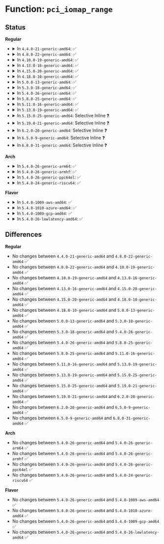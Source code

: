 # Function: <code>pci_iomap_range</code>

## Status
<b>Regular</b>
<ul>
<li>
<details>
<summary>In <code>4.4.0-21-generic-amd64</code>: ✅</summary>

```c
void * pci_iomap_range(struct pci_dev * dev, int bar, long unsigned int offset, long unsigned int maxlen)
```

```json
{
  "name": "pci_iomap_range",
  "collision_type": "Unique Global",
  "inline_type": "No",
  "funcs": [
    {
      "addr": 18446744071583050592,
      "name": "pci_iomap_range",
      "external": true,
      "loc": "lib/pci_iomap.c:27",
      "file": "lib/pci_iomap.c",
      "inline": "seen, unknown",
      "caller_inline": [],
      "caller_func": [
        "lib/pci_iomap.c:pci_iomap",
        "drivers/virtio/virtio_pci_modern.c:map_capability"
      ]
    }
  ],
  "symbols": [
    {
      "addr": 18446744071583050592,
      "name": "pci_iomap_range",
      "section": ".text",
      "bind": "STB_GLOBAL",
      "size": 133
    }
  ]
}
```
</details>
</li>
<li>
<details>
<summary>In <code>4.8.0-22-generic-amd64</code>: ✅</summary>

```c
void * pci_iomap_range(struct pci_dev * dev, int bar, long unsigned int offset, long unsigned int maxlen)
```

```json
{
  "name": "pci_iomap_range",
  "collision_type": "Unique Global",
  "inline_type": "No",
  "funcs": [
    {
      "addr": 18446744071583344656,
      "name": "pci_iomap_range",
      "external": true,
      "loc": "lib/pci_iomap.c:27",
      "file": "lib/pci_iomap.c",
      "inline": "seen, unknown",
      "caller_inline": [],
      "caller_func": [
        "lib/pci_iomap.c:pci_iomap",
        "drivers/virtio/virtio_pci_modern.c:map_capability"
      ]
    }
  ],
  "symbols": [
    {
      "addr": 18446744071583344656,
      "name": "pci_iomap_range",
      "section": ".text",
      "bind": "STB_GLOBAL",
      "size": 109
    }
  ]
}
```
</details>
</li>
<li>
<details>
<summary>In <code>4.10.0-19-generic-amd64</code>: ✅</summary>

```c
void * pci_iomap_range(struct pci_dev * dev, int bar, long unsigned int offset, long unsigned int maxlen)
```

```json
{
  "name": "pci_iomap_range",
  "collision_type": "Unique Global",
  "inline_type": "No",
  "funcs": [
    {
      "addr": 18446744071583470032,
      "name": "pci_iomap_range",
      "external": true,
      "loc": "lib/pci_iomap.c:27",
      "file": "lib/pci_iomap.c",
      "inline": "seen, unknown",
      "caller_inline": [],
      "caller_func": [
        "lib/pci_iomap.c:pci_iomap",
        "drivers/virtio/virtio_pci_modern.c:map_capability"
      ]
    }
  ],
  "symbols": [
    {
      "addr": 18446744071583470032,
      "name": "pci_iomap_range",
      "section": ".text",
      "bind": "STB_GLOBAL",
      "size": 109
    }
  ]
}
```
</details>
</li>
<li>
<details>
<summary>In <code>4.13.0-16-generic-amd64</code>: ✅</summary>

```c
void * pci_iomap_range(struct pci_dev * dev, int bar, long unsigned int offset, long unsigned int maxlen)
```

```json
{
  "name": "pci_iomap_range",
  "collision_type": "Unique Global",
  "inline_type": "No",
  "funcs": [
    {
      "addr": 18446744071583492272,
      "name": "pci_iomap_range",
      "external": true,
      "loc": "lib/pci_iomap.c:27",
      "file": "lib/pci_iomap.c",
      "inline": "seen, unknown",
      "caller_inline": [],
      "caller_func": [
        "lib/pci_iomap.c:pci_iomap",
        "drivers/virtio/virtio_pci_modern.c:map_capability",
        "drivers/virtio/virtio_pci_modern.c:map_capability"
      ]
    }
  ],
  "symbols": [
    {
      "addr": 18446744071583492272,
      "name": "pci_iomap_range",
      "section": ".text",
      "bind": "STB_GLOBAL",
      "size": 125
    }
  ]
}
```
</details>
</li>
<li>
<details>
<summary>In <code>4.15.0-20-generic-amd64</code>: ✅</summary>

```c
void * pci_iomap_range(struct pci_dev * dev, int bar, long unsigned int offset, long unsigned int maxlen)
```

```json
{
  "name": "pci_iomap_range",
  "collision_type": "Unique Global",
  "inline_type": "No",
  "funcs": [
    {
      "addr": 18446744071583673488,
      "name": "pci_iomap_range",
      "external": true,
      "loc": "lib/pci_iomap.c:27",
      "file": "lib/pci_iomap.c",
      "inline": "seen, unknown",
      "caller_inline": [],
      "caller_func": [
        "lib/pci_iomap.c:pci_iomap",
        "drivers/virtio/virtio_pci_modern.c:map_capability",
        "drivers/virtio/virtio_pci_modern.c:map_capability"
      ]
    }
  ],
  "symbols": [
    {
      "addr": 18446744071583673488,
      "name": "pci_iomap_range",
      "section": ".text",
      "bind": "STB_GLOBAL",
      "size": 125
    }
  ]
}
```
</details>
</li>
<li>
<details>
<summary>In <code>4.18.0-10-generic-amd64</code>: ✅</summary>

```c
void * pci_iomap_range(struct pci_dev * dev, int bar, long unsigned int offset, long unsigned int maxlen)
```

```json
{
  "name": "pci_iomap_range",
  "collision_type": "Unique Global",
  "inline_type": "No",
  "funcs": [
    {
      "addr": 18446744071583891264,
      "name": "pci_iomap_range",
      "external": true,
      "loc": "lib/pci_iomap.c:28",
      "file": "lib/pci_iomap.c",
      "inline": "seen, unknown",
      "caller_inline": [],
      "caller_func": [
        "lib/pci_iomap.c:pci_iomap",
        "drivers/virtio/virtio_pci_modern.c:map_capability"
      ]
    }
  ],
  "symbols": [
    {
      "addr": 18446744071583891264,
      "name": "pci_iomap_range",
      "section": ".text",
      "bind": "STB_GLOBAL",
      "size": 122
    }
  ]
}
```
</details>
</li>
<li>
<details>
<summary>In <code>5.0.0-13-generic-amd64</code>: ✅</summary>

```c
void * pci_iomap_range(struct pci_dev * dev, int bar, long unsigned int offset, long unsigned int maxlen)
```

```json
{
  "name": "pci_iomap_range",
  "collision_type": "Unique Global",
  "inline_type": "No",
  "funcs": [
    {
      "addr": 18446744071583975504,
      "name": "pci_iomap_range",
      "external": true,
      "loc": "lib/pci_iomap.c:28",
      "file": "lib/pci_iomap.c",
      "inline": "seen, unknown",
      "caller_inline": [],
      "caller_func": [
        "lib/pci_iomap.c:pci_iomap",
        "drivers/virtio/virtio_pci_modern.c:map_capability"
      ]
    }
  ],
  "symbols": [
    {
      "addr": 18446744071583975504,
      "name": "pci_iomap_range",
      "section": ".text",
      "bind": "STB_GLOBAL",
      "size": 131
    }
  ]
}
```
</details>
</li>
<li>
<details>
<summary>In <code>5.3.0-18-generic-amd64</code>: ✅</summary>

```c
void * pci_iomap_range(struct pci_dev * dev, int bar, long unsigned int offset, long unsigned int maxlen)
```

```json
{
  "name": "pci_iomap_range",
  "collision_type": "Unique Global",
  "inline_type": "No",
  "funcs": [
    {
      "addr": 18446744071584158240,
      "name": "pci_iomap_range",
      "external": true,
      "loc": "lib/pci_iomap.c:28",
      "file": "lib/pci_iomap.c",
      "inline": "seen, unknown",
      "caller_inline": [],
      "caller_func": [
        "lib/pci_iomap.c:pci_iomap",
        "drivers/virtio/virtio_pci_modern.c:map_capability"
      ]
    }
  ],
  "symbols": [
    {
      "addr": 18446744071584158240,
      "name": "pci_iomap_range",
      "section": ".text",
      "bind": "STB_GLOBAL",
      "size": 132
    }
  ]
}
```
</details>
</li>
<li>
<details>
<summary>In <code>5.4.0-26-generic-amd64</code>: ✅</summary>

```c
void * pci_iomap_range(struct pci_dev * dev, int bar, long unsigned int offset, long unsigned int maxlen)
```

```json
{
  "name": "pci_iomap_range",
  "collision_type": "Unique Global",
  "inline_type": "No",
  "funcs": [
    {
      "addr": 18446744071584291984,
      "name": "pci_iomap_range",
      "external": true,
      "loc": "lib/pci_iomap.c:28",
      "file": "lib/pci_iomap.c",
      "inline": "seen, unknown",
      "caller_inline": [],
      "caller_func": [
        "lib/pci_iomap.c:pci_iomap",
        "drivers/virtio/virtio_pci_modern.c:map_capability"
      ]
    }
  ],
  "symbols": [
    {
      "addr": 18446744071584291984,
      "name": "pci_iomap_range",
      "section": ".text",
      "bind": "STB_GLOBAL",
      "size": 132
    }
  ]
}
```
</details>
</li>
<li>
<details>
<summary>In <code>5.8.0-25-generic-amd64</code>: ✅</summary>

```c
void * pci_iomap_range(struct pci_dev * dev, int bar, long unsigned int offset, long unsigned int maxlen)
```

```json
{
  "name": "pci_iomap_range",
  "collision_type": "Unique Global",
  "inline_type": "No",
  "funcs": [
    {
      "addr": 18446744071584702800,
      "name": "pci_iomap_range",
      "external": true,
      "loc": "lib/pci_iomap.c:28",
      "file": "lib/pci_iomap.c",
      "inline": "seen, unknown",
      "caller_inline": [],
      "caller_func": [
        "lib/pci_iomap.c:pci_iomap",
        "drivers/virtio/virtio_pci_modern.c:map_capability"
      ]
    }
  ],
  "symbols": [
    {
      "addr": 18446744071584702800,
      "name": "pci_iomap_range",
      "section": ".text",
      "bind": "STB_GLOBAL",
      "size": 146
    }
  ]
}
```
</details>
</li>
<li>
<details>
<summary>In <code>5.11.0-16-generic-amd64</code>: ✅</summary>

```c
void * pci_iomap_range(struct pci_dev * dev, int bar, long unsigned int offset, long unsigned int maxlen)
```

```json
{
  "name": "pci_iomap_range",
  "collision_type": "Unique Global",
  "inline_type": "No",
  "funcs": [
    {
      "addr": 18446744071584816096,
      "name": "pci_iomap_range",
      "external": true,
      "loc": "lib/pci_iomap.c:28",
      "file": "lib/pci_iomap.c",
      "inline": "seen, unknown",
      "caller_inline": [],
      "caller_func": [
        "lib/pci_iomap.c:pci_iomap",
        "drivers/virtio/virtio_pci_modern.c:map_capability"
      ]
    }
  ],
  "symbols": [
    {
      "addr": 18446744071584816096,
      "name": "pci_iomap_range",
      "section": ".text",
      "bind": "STB_GLOBAL",
      "size": 146
    }
  ]
}
```
</details>
</li>
<li>
<details>
<summary>In <code>5.13.0-19-generic-amd64</code>: ✅</summary>

```c
void * pci_iomap_range(struct pci_dev * dev, int bar, long unsigned int offset, long unsigned int maxlen)
```

```json
{
  "name": "pci_iomap_range",
  "collision_type": "Unique Global",
  "inline_type": "No",
  "funcs": [
    {
      "addr": 18446744071584860656,
      "name": "pci_iomap_range",
      "external": true,
      "loc": "lib/pci_iomap.c:28",
      "file": "lib/pci_iomap.c",
      "inline": "seen, unknown",
      "caller_inline": [],
      "caller_func": [
        "lib/pci_iomap.c:pci_iomap"
      ]
    }
  ],
  "symbols": [
    {
      "addr": 18446744071584860656,
      "name": "pci_iomap_range",
      "section": ".text",
      "bind": "STB_GLOBAL",
      "size": 130
    }
  ]
}
```
</details>
</li>
<li>
<details>
<summary>In <code>5.15.0-25-generic-amd64</code>: Selective Inline ❓</summary>

```c
void * pci_iomap_range(struct pci_dev * dev, int bar, long unsigned int offset, long unsigned int maxlen)
```

```json
{
  "name": "pci_iomap_range",
  "collision_type": "Unique Global",
  "inline_type": "Selective",
  "funcs": [
    {
      "addr": 18446744071585283299,
      "name": "pci_iomap_range",
      "external": true,
      "loc": "lib/pci_iomap.c:28",
      "file": "lib/pci_iomap.c",
      "inline": "not declared, inlined",
      "caller_inline": [
        "lib/pci_iomap.c:pci_iomap"
      ],
      "caller_func": []
    }
  ],
  "symbols": [
    {
      "addr": 18446744071585282112,
      "name": "pci_iomap_range",
      "section": ".text",
      "bind": "STB_GLOBAL",
      "size": 406
    }
  ]
}
```
</details>
</li>
<li>
<details>
<summary>In <code>5.19.0-21-generic-amd64</code>: Selective Inline ❓</summary>

```c
void * pci_iomap_range(struct pci_dev * dev, int bar, long unsigned int offset, long unsigned int maxlen)
```

```json
{
  "name": "pci_iomap_range",
  "collision_type": "Unique Global",
  "inline_type": "Selective",
  "funcs": [
    {
      "addr": 18446744071586136190,
      "name": "pci_iomap_range",
      "external": true,
      "loc": "lib/pci_iomap.c:28",
      "file": "lib/pci_iomap.c",
      "inline": "not declared, inlined",
      "caller_inline": [
        "lib/pci_iomap.c:pci_iomap"
      ],
      "caller_func": [
        "drivers/virtio/virtio_pci_modern_dev.c:vp_modern_map_capability"
      ]
    }
  ],
  "symbols": [
    {
      "addr": 18446744071586134912,
      "name": "pci_iomap_range",
      "section": ".text",
      "bind": "STB_GLOBAL",
      "size": 463
    }
  ]
}
```
</details>
</li>
<li>
<details>
<summary>In <code>6.2.0-20-generic-amd64</code>: Selective Inline ❓</summary>

```c
void * pci_iomap_range(struct pci_dev * dev, int bar, long unsigned int offset, long unsigned int maxlen)
```

```json
{
  "name": "pci_iomap_range",
  "collision_type": "Unique Global",
  "inline_type": "Selective",
  "funcs": [
    {
      "addr": 18446744071587127454,
      "name": "pci_iomap_range",
      "external": true,
      "loc": "lib/pci_iomap.c:28",
      "file": "lib/pci_iomap.c",
      "inline": "not declared, inlined",
      "caller_inline": [
        "lib/pci_iomap.c:pci_iomap"
      ],
      "caller_func": [
        "drivers/virtio/virtio_pci_modern_dev.c:vp_modern_map_capability"
      ]
    }
  ],
  "symbols": [
    {
      "addr": 18446744071587126128,
      "name": "pci_iomap_range",
      "section": ".text",
      "bind": "STB_GLOBAL",
      "size": 463
    }
  ]
}
```
</details>
</li>
<li>
<details>
<summary>In <code>6.5.0-9-generic-amd64</code>: Selective Inline ❓</summary>

```c
void * pci_iomap_range(struct pci_dev * dev, int bar, long unsigned int offset, long unsigned int maxlen)
```

```json
{
  "name": "pci_iomap_range",
  "collision_type": "Unique Global",
  "inline_type": "Selective",
  "funcs": [
    {
      "addr": 18446744071587389566,
      "name": "pci_iomap_range",
      "external": true,
      "loc": "lib/pci_iomap.c:28",
      "file": "lib/pci_iomap.c",
      "inline": "not declared, inlined",
      "caller_inline": [
        "lib/pci_iomap.c:pci_iomap"
      ],
      "caller_func": [
        "drivers/virtio/virtio_pci_modern_dev.c:vp_modern_map_capability"
      ]
    }
  ],
  "symbols": [
    {
      "addr": 18446744071587388336,
      "name": "pci_iomap_range",
      "section": ".text",
      "bind": "STB_GLOBAL",
      "size": 429
    }
  ]
}
```
</details>
</li>
<li>
<details>
<summary>In <code>6.8.0-31-generic-amd64</code>: Selective Inline ❓</summary>

```c
void * pci_iomap_range(struct pci_dev * dev, int bar, long unsigned int offset, long unsigned int maxlen)
```

```json
{
  "name": "pci_iomap_range",
  "collision_type": "Unique Global",
  "inline_type": "Selective",
  "funcs": [
    {
      "addr": 18446744071587723918,
      "name": "pci_iomap_range",
      "external": true,
      "loc": "lib/pci_iomap.c:28",
      "file": "lib/pci_iomap.c",
      "inline": "not declared, inlined",
      "caller_inline": [
        "lib/pci_iomap.c:pci_iomap"
      ],
      "caller_func": [
        "drivers/virtio/virtio_pci_modern_dev.c:vp_modern_map_capability"
      ]
    }
  ],
  "symbols": [
    {
      "addr": 18446744071587722688,
      "name": "pci_iomap_range",
      "section": ".text",
      "bind": "STB_GLOBAL",
      "size": 429
    }
  ]
}
```
</details>
</li>
</ul>
<b>Arch</b>
<ul>
<li>
<details>
<summary>In <code>5.4.0-26-generic-arm64</code>: ✅</summary>

```c
void * pci_iomap_range(struct pci_dev * dev, int bar, long unsigned int offset, long unsigned int maxlen)
```

```json
{
  "name": "pci_iomap_range",
  "collision_type": "Unique Global",
  "inline_type": "No",
  "funcs": [
    {
      "addr": 18446603336496174360,
      "name": "pci_iomap_range",
      "external": true,
      "loc": "lib/pci_iomap.c:28",
      "file": "lib/pci_iomap.c",
      "inline": "seen, unknown",
      "caller_inline": [],
      "caller_func": [
        "lib/pci_iomap.c:pci_iomap",
        "drivers/virtio/virtio_pci_modern.c:map_capability"
      ]
    }
  ],
  "symbols": [
    {
      "addr": 18446603336496174360,
      "name": "pci_iomap_range",
      "section": ".text",
      "bind": "STB_GLOBAL",
      "size": 316
    }
  ]
}
```
</details>
</li>
<li>
<details>
<summary>In <code>5.4.0-26-generic-armhf</code>: ✅</summary>

```c
void * pci_iomap_range(struct pci_dev * dev, int bar, long unsigned int offset, long unsigned int maxlen)
```

```json
{
  "name": "pci_iomap_range",
  "collision_type": "Unique Global",
  "inline_type": "No",
  "funcs": [
    {
      "addr": 3229497692,
      "name": "pci_iomap_range",
      "external": true,
      "loc": "lib/pci_iomap.c:28",
      "file": "lib/pci_iomap.c",
      "inline": "seen, unknown",
      "caller_inline": [],
      "caller_func": [
        "lib/pci_iomap.c:pci_iomap",
        "drivers/virtio/virtio_pci_modern.c:map_capability"
      ]
    }
  ],
  "symbols": [
    {
      "addr": 3229497692,
      "name": "pci_iomap_range",
      "section": ".text",
      "bind": "STB_GLOBAL",
      "size": 124
    }
  ]
}
```
</details>
</li>
<li>
<details>
<summary>In <code>5.4.0-26-generic-ppc64el</code>: ✅</summary>

```c
void * pci_iomap_range(struct pci_dev * dev, int bar, long unsigned int offset, long unsigned int maxlen)
```

```json
{
  "name": "pci_iomap_range",
  "collision_type": "Unique Global",
  "inline_type": "No",
  "funcs": [
    {
      "addr": 13835058055290450448,
      "name": "pci_iomap_range",
      "external": true,
      "loc": "lib/pci_iomap.c:28",
      "file": "lib/pci_iomap.c",
      "inline": "seen, unknown",
      "caller_inline": [],
      "caller_func": [
        "lib/pci_iomap.c:pci_iomap",
        "drivers/virtio/virtio_pci_modern.c:map_capability"
      ]
    }
  ],
  "symbols": [
    {
      "addr": 13835058055290450448,
      "name": "pci_iomap_range",
      "section": ".text",
      "bind": "STB_GLOBAL",
      "size": 228
    }
  ]
}
```
</details>
</li>
<li>
<details>
<summary>In <code>5.4.0-24-generic-riscv64</code>: ✅</summary>

```c
void * pci_iomap_range(struct pci_dev * dev, int bar, long unsigned int offset, long unsigned int maxlen)
```

```json
{
  "name": "pci_iomap_range",
  "collision_type": "Unique Global",
  "inline_type": "No",
  "funcs": [
    {
      "addr": 18446743936275231304,
      "name": "pci_iomap_range",
      "external": true,
      "loc": "lib/pci_iomap.c:28",
      "file": "lib/pci_iomap.c",
      "inline": "seen, unknown",
      "caller_inline": [],
      "caller_func": [
        "lib/pci_iomap.c:pci_iomap",
        "drivers/virtio/virtio_pci_modern.c:map_capability"
      ]
    }
  ],
  "symbols": [
    {
      "addr": 18446743936275231304,
      "name": "pci_iomap_range",
      "section": ".text",
      "bind": "STB_GLOBAL",
      "size": 106
    }
  ]
}
```
</details>
</li>
</ul>
<b>Flavor</b>
<ul>
<li>
<details>
<summary>In <code>5.4.0-1009-aws-amd64</code>: ✅</summary>

```c
void * pci_iomap_range(struct pci_dev * dev, int bar, long unsigned int offset, long unsigned int maxlen)
```

```json
{
  "name": "pci_iomap_range",
  "collision_type": "Unique Global",
  "inline_type": "No",
  "funcs": [
    {
      "addr": 18446744071584260720,
      "name": "pci_iomap_range",
      "external": true,
      "loc": "lib/pci_iomap.c:28",
      "file": "lib/pci_iomap.c",
      "inline": "seen, unknown",
      "caller_inline": [],
      "caller_func": [
        "lib/pci_iomap.c:pci_iomap",
        "drivers/virtio/virtio_pci_modern.c:map_capability"
      ]
    }
  ],
  "symbols": [
    {
      "addr": 18446744071584260720,
      "name": "pci_iomap_range",
      "section": ".text",
      "bind": "STB_GLOBAL",
      "size": 132
    }
  ]
}
```
</details>
</li>
<li>
<details>
<summary>In <code>5.4.0-1010-azure-amd64</code>: ✅</summary>

```c
void * pci_iomap_range(struct pci_dev * dev, int bar, long unsigned int offset, long unsigned int maxlen)
```

```json
{
  "name": "pci_iomap_range",
  "collision_type": "Unique Global",
  "inline_type": "No",
  "funcs": [
    {
      "addr": 18446744071584195920,
      "name": "pci_iomap_range",
      "external": true,
      "loc": "lib/pci_iomap.c:28",
      "file": "lib/pci_iomap.c",
      "inline": "seen, unknown",
      "caller_inline": [],
      "caller_func": [
        "lib/pci_iomap.c:pci_iomap",
        "drivers/virtio/virtio_pci_modern.c:map_capability"
      ]
    }
  ],
  "symbols": [
    {
      "addr": 18446744071584195920,
      "name": "pci_iomap_range",
      "section": ".text",
      "bind": "STB_GLOBAL",
      "size": 132
    }
  ]
}
```
</details>
</li>
<li>
<details>
<summary>In <code>5.4.0-1009-gcp-amd64</code>: ✅</summary>

```c
void * pci_iomap_range(struct pci_dev * dev, int bar, long unsigned int offset, long unsigned int maxlen)
```

```json
{
  "name": "pci_iomap_range",
  "collision_type": "Unique Global",
  "inline_type": "No",
  "funcs": [
    {
      "addr": 18446744071584244480,
      "name": "pci_iomap_range",
      "external": true,
      "loc": "lib/pci_iomap.c:28",
      "file": "lib/pci_iomap.c",
      "inline": "seen, unknown",
      "caller_inline": [],
      "caller_func": [
        "lib/pci_iomap.c:pci_iomap",
        "drivers/virtio/virtio_pci_modern.c:map_capability"
      ]
    }
  ],
  "symbols": [
    {
      "addr": 18446744071584244480,
      "name": "pci_iomap_range",
      "section": ".text",
      "bind": "STB_GLOBAL",
      "size": 132
    }
  ]
}
```
</details>
</li>
<li>
<details>
<summary>In <code>5.4.0-26-lowlatency-amd64</code>: ✅</summary>

```c
void * pci_iomap_range(struct pci_dev * dev, int bar, long unsigned int offset, long unsigned int maxlen)
```

```json
{
  "name": "pci_iomap_range",
  "collision_type": "Unique Global",
  "inline_type": "No",
  "funcs": [
    {
      "addr": 18446744071584349312,
      "name": "pci_iomap_range",
      "external": true,
      "loc": "lib/pci_iomap.c:28",
      "file": "lib/pci_iomap.c",
      "inline": "seen, unknown",
      "caller_inline": [],
      "caller_func": [
        "lib/pci_iomap.c:pci_iomap",
        "drivers/virtio/virtio_pci_modern.c:map_capability"
      ]
    }
  ],
  "symbols": [
    {
      "addr": 18446744071584349312,
      "name": "pci_iomap_range",
      "section": ".text",
      "bind": "STB_GLOBAL",
      "size": 132
    }
  ]
}
```
</details>
</li>
</ul>

## Differences
<b>Regular</b>
<ul>
<li>
No changes between <code>4.4.0-21-generic-amd64</code> and <code>4.8.0-22-generic-amd64</code> ✅
</li>
<li>
No changes between <code>4.8.0-22-generic-amd64</code> and <code>4.10.0-19-generic-amd64</code> ✅
</li>
<li>
No changes between <code>4.10.0-19-generic-amd64</code> and <code>4.13.0-16-generic-amd64</code> ✅
</li>
<li>
No changes between <code>4.13.0-16-generic-amd64</code> and <code>4.15.0-20-generic-amd64</code> ✅
</li>
<li>
No changes between <code>4.15.0-20-generic-amd64</code> and <code>4.18.0-10-generic-amd64</code> ✅
</li>
<li>
No changes between <code>4.18.0-10-generic-amd64</code> and <code>5.0.0-13-generic-amd64</code> ✅
</li>
<li>
No changes between <code>5.0.0-13-generic-amd64</code> and <code>5.3.0-18-generic-amd64</code> ✅
</li>
<li>
No changes between <code>5.3.0-18-generic-amd64</code> and <code>5.4.0-26-generic-amd64</code> ✅
</li>
<li>
No changes between <code>5.4.0-26-generic-amd64</code> and <code>5.8.0-25-generic-amd64</code> ✅
</li>
<li>
No changes between <code>5.8.0-25-generic-amd64</code> and <code>5.11.0-16-generic-amd64</code> ✅
</li>
<li>
No changes between <code>5.11.0-16-generic-amd64</code> and <code>5.13.0-19-generic-amd64</code> ✅
</li>
<li>
No changes between <code>5.13.0-19-generic-amd64</code> and <code>5.15.0-25-generic-amd64</code> ✅
</li>
<li>
No changes between <code>5.15.0-25-generic-amd64</code> and <code>5.19.0-21-generic-amd64</code> ✅
</li>
<li>
No changes between <code>5.19.0-21-generic-amd64</code> and <code>6.2.0-20-generic-amd64</code> ✅
</li>
<li>
No changes between <code>6.2.0-20-generic-amd64</code> and <code>6.5.0-9-generic-amd64</code> ✅
</li>
<li>
No changes between <code>6.5.0-9-generic-amd64</code> and <code>6.8.0-31-generic-amd64</code> ✅
</li>
</ul>
<b>Arch</b>
<ul>
<li>
No changes between <code>5.4.0-26-generic-amd64</code> and <code>5.4.0-26-generic-arm64</code> ✅
</li>
<li>
No changes between <code>5.4.0-26-generic-amd64</code> and <code>5.4.0-26-generic-armhf</code> ✅
</li>
<li>
No changes between <code>5.4.0-26-generic-amd64</code> and <code>5.4.0-26-generic-ppc64el</code> ✅
</li>
<li>
No changes between <code>5.4.0-26-generic-amd64</code> and <code>5.4.0-24-generic-riscv64</code> ✅
</li>
</ul>
<b>Flavor</b>
<ul>
<li>
No changes between <code>5.4.0-26-generic-amd64</code> and <code>5.4.0-1009-aws-amd64</code> ✅
</li>
<li>
No changes between <code>5.4.0-26-generic-amd64</code> and <code>5.4.0-1010-azure-amd64</code> ✅
</li>
<li>
No changes between <code>5.4.0-26-generic-amd64</code> and <code>5.4.0-1009-gcp-amd64</code> ✅
</li>
<li>
No changes between <code>5.4.0-26-generic-amd64</code> and <code>5.4.0-26-lowlatency-amd64</code> ✅
</li>
</ul>
